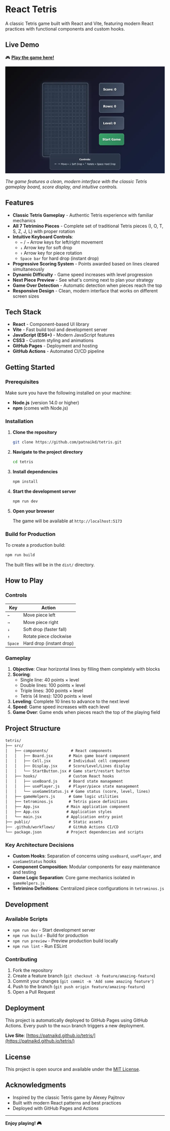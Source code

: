 # React Tetris

A classic Tetris game built with React and Vite, featuring modern React practices with functional components and custom hooks.

## Live Demo

🎮 **[Play the game here!](https://patnaikd.github.io/tetris/)**

![Tetris Game Screenshot](assets/tetris-screenshot.png)

*The game features a clean, modern interface with the classic Tetris gameplay board, score display, and intuitive controls.*

## Features

- **Classic Tetris Gameplay** - Authentic Tetris experience with familiar mechanics
- **All 7 Tetrimino Pieces** - Complete set of traditional Tetris pieces (I, O, T, S, Z, J, L) with proper rotation
- **Intuitive Keyboard Controls**:
  - `←` / `→` Arrow keys for left/right movement
  - `↓` Arrow key for soft drop
  - `↑` Arrow key for piece rotation
  - `Space bar` for hard drop (instant drop)
- **Progressive Scoring System** - Points awarded based on lines cleared simultaneously
- **Dynamic Difficulty** - Game speed increases with level progression
- **Next Piece Preview** - See what's coming next to plan your strategy
- **Game Over Detection** - Automatic detection when pieces reach the top
- **Responsive Design** - Clean, modern interface that works on different screen sizes

## Tech Stack

- **React** - Component-based UI library
- **Vite** - Fast build tool and development server
- **JavaScript (ES6+)** - Modern JavaScript features
- **CSS3** - Custom styling and animations
- **GitHub Pages** - Deployment and hosting
- **GitHub Actions** - Automated CI/CD pipeline

## Getting Started

### Prerequisites

Make sure you have the following installed on your machine:

- **Node.js** (version 14.0 or higher)
- **npm** (comes with Node.js)

### Installation

1. **Clone the repository**
   ```bash
   git clone https://github.com/patnaikd/tetris.git
   ```

2. **Navigate to the project directory**
   ```bash
   cd tetris
   ```

3. **Install dependencies**
   ```bash
   npm install
   ```

4. **Start the development server**
   ```bash
   npm run dev
   ```

5. **Open your browser**
   
   The game will be available at `http://localhost:5173`

### Build for Production

To create a production build:

```bash
npm run build
```

The built files will be in the `dist/` directory.

## How to Play

### Controls

| Key | Action |
|-----|--------|
| `←` | Move piece left |
| `→` | Move piece right |
| `↓` | Soft drop (faster fall) |
| `↑` | Rotate piece clockwise |
| `Space` | Hard drop (instant drop) |

### Gameplay

1. **Objective**: Clear horizontal lines by filling them completely with blocks
2. **Scoring**: 
   - Single line: 40 points × level
   - Double lines: 100 points × level  
   - Triple lines: 300 points × level
   - Tetris (4 lines): 1200 points × level
3. **Leveling**: Complete 10 lines to advance to the next level
4. **Speed**: Game speed increases with each level
5. **Game Over**: Game ends when pieces reach the top of the playing field

## Project Structure

```
tetris/
├── src/
│   ├── components/          # React components
│   │   ├── Board.jsx       # Main game board component
│   │   ├── Cell.jsx        # Individual cell component
│   │   ├── Display.jsx     # Score/Level/Lines display
│   │   └── StartButton.jsx # Game start/restart button
│   ├── hooks/              # Custom React hooks
│   │   ├── useBoard.js     # Board state management
│   │   ├── usePlayer.js    # Player/piece state management
│   │   └── useGameStatus.js # Game status (score, level, lines)
│   ├── gameHelpers.js      # Game logic utilities
│   ├── tetrominos.js       # Tetris piece definitions
│   ├── App.jsx            # Main application component
│   ├── App.css            # Application styles
│   └── main.jsx           # Application entry point
├── public/                 # Static assets
├── .github/workflows/      # GitHub Actions CI/CD
└── package.json           # Project dependencies and scripts
```

### Key Architecture Decisions

- **Custom Hooks**: Separation of concerns using `useBoard`, `usePlayer`, and `useGameStatus` hooks
- **Component Composition**: Modular components for easy maintenance and testing
- **Game Logic Separation**: Core game mechanics isolated in `gameHelpers.js`
- **Tetrimino Definitions**: Centralized piece configurations in `tetrominos.js`

## Development

### Available Scripts

- `npm run dev` - Start development server
- `npm run build` - Build for production
- `npm run preview` - Preview production build locally
- `npm run lint` - Run ESLint

### Contributing

1. Fork the repository
2. Create a feature branch (`git checkout -b feature/amazing-feature`)
3. Commit your changes (`git commit -m 'Add some amazing feature'`)
4. Push to the branch (`git push origin feature/amazing-feature`)
5. Open a Pull Request

## Deployment

This project is automatically deployed to GitHub Pages using GitHub Actions. Every push to the `main` branch triggers a new deployment.

**Live Site**: [https://patnaikd.github.io/tetris/](https://patnaikd.github.io/tetris/)

## License

This project is open source and available under the [MIT License](LICENSE).

## Acknowledgments

- Inspired by the classic Tetris game by Alexey Pajitnov
- Built with modern React patterns and best practices
- Deployed with GitHub Pages and Actions

---

**Enjoy playing! 🎮**
